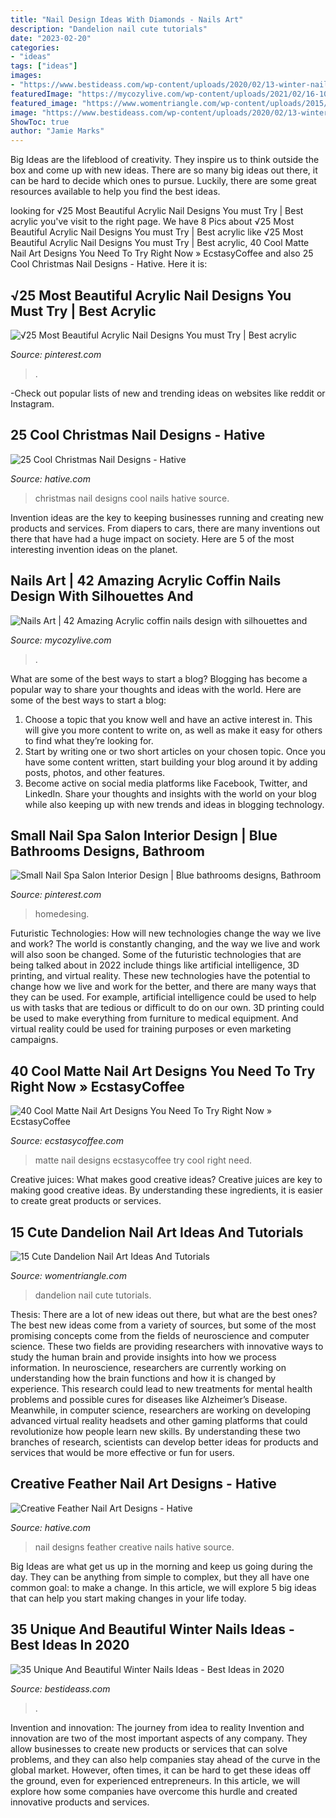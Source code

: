 ```yaml
---
title: "Nail Design Ideas With Diamonds - Nails Art"
description: "Dandelion nail cute tutorials"
date: "2023-02-20"
categories:
- "ideas"
tags: ["ideas"]
images:
- "https://www.bestideass.com/wp-content/uploads/2020/02/13-winter-nail-ideas-24022020101613.jpg"
featuredImage: "https://mycozylive.com/wp-content/uploads/2021/02/16-10.jpg"
featured_image: "https://www.womentriangle.com/wp-content/uploads/2015/05/dandelion-nail-art-6.jpg"
image: "https://www.bestideass.com/wp-content/uploads/2020/02/13-winter-nail-ideas-24022020101613.jpg"
ShowToc: true
author: "Jamie Marks"
---
```



Big Ideas are the lifeblood of creativity. They inspire us to think outside the box and come up with new ideas. There are so many big ideas out there, it can be hard to decide which ones to pursue. Luckily, there are some great resources available to help you find the best ideas.

	

		
looking for √25 Most Beautiful Acrylic Nail Designs You must Try | Best acrylic you've visit to the right page. We have 8 Pics about √25 Most Beautiful Acrylic Nail Designs You must Try | Best acrylic like √25 Most Beautiful Acrylic Nail Designs You must Try | Best acrylic, 40 Cool Matte Nail Art Designs You Need To Try Right Now » EcstasyCoffee and also 25 Cool Christmas Nail Designs - Hative. Here it is:
		
    
## √25 Most Beautiful Acrylic Nail Designs You Must Try | Best Acrylic

<img loading=lazy src="https://i.pinimg.com/736x/32/40/5b/32405b3c2935156c2d507a06b25ba522.jpg" onerror="this.onerror=null;this.src='https://tse2.mm.bing.net/th?id=OIP.Iw6LtbuHLqb1DhTlK4H5hgHaJ4&amp;pid=15.1';" alt="√25 Most Beautiful Acrylic Nail Designs You must Try | Best acrylic">

_Source: pinterest.com_

>. 

	

-Check out popular lists of new and trending ideas on websites like reddit or Instagram.

    
## 25 Cool Christmas Nail Designs - Hative

<img loading=lazy src="https://hative.com/wp-content/uploads/2014/11/christmas-nail-designs/17-cool-christmas-nail-designs.jpg" onerror="this.onerror=null;this.src='https://tse2.mm.bing.net/th?id=OIP._uTgsPH-zrPFByqDvBT_fQHaFi&amp;pid=15.1';" alt="25 Cool Christmas Nail Designs - Hative">

_Source: hative.com_

>christmas nail designs cool nails hative source. 

	

Invention ideas are the key to keeping businesses running and creating new products and services. From diapers to cars, there are many inventions out there that have had a huge impact on society. Here are 5 of the most interesting invention ideas on the planet.

    
## Nails Art | 42 Amazing Acrylic Coffin Nails Design With Silhouettes And

<img loading=lazy src="https://mycozylive.com/wp-content/uploads/2021/02/16-10.jpg" onerror="this.onerror=null;this.src='https://tse2.mm.bing.net/th?id=OIP.2oInaMydtUBRkJWFRNXDTwHaLD&amp;pid=15.1';" alt="Nails Art | 42 Amazing Acrylic coffin nails design with silhouettes and">

_Source: mycozylive.com_

>. 

	

What are some of the best ways to start a blog?
Blogging has become a popular way to share your thoughts and ideas with the world. Here are some of the best ways to start a blog: 
1. Choose a topic that you know well and have an active interest in. This will give you more content to write on, as well as make it easy for others to find what they’re looking for. 
2. Start by writing one or two short articles on your chosen topic. Once you have some content written, start building your blog around it by adding posts, photos, and other features. 
3. Become active on social media platforms like Facebook, Twitter, and LinkedIn. Share your thoughts and insights with the world on your blog while also keeping up with new trends and ideas in blogging technology. 

    
## Small Nail Spa Salon Interior Design | Blue Bathrooms Designs, Bathroom

<img loading=lazy src="https://i.pinimg.com/736x/6d/93/59/6d9359ea48d72a3bb7024e65243ef774.jpg" onerror="this.onerror=null;this.src='https://tse4.mm.bing.net/th?id=OIP.q3hxxub8NfuaJT3H12I7kAHaLH&amp;pid=15.1';" alt="Small Nail Spa Salon Interior Design | Blue bathrooms designs, Bathroom">

_Source: pinterest.com_

>homedesing. 

	

Futuristic Technologies: How will new technologies change the way we live and work?
The world is constantly changing, and the way we live and work will also soon be changed. Some of the futuristic technologies that are being talked about in 2022 include things like artificial intelligence, 3D printing, and virtual reality. These new technologies have the potential to change how we live and work for the better, and there are many ways that they can be used. For example, artificial intelligence could be used to help us with tasks that are tedious or difficult to do on our own. 3D printing could be used to make everything from furniture to medical equipment. And virtual reality could be used for training purposes or even marketing campaigns.

    
## 40 Cool Matte Nail Art Designs You Need To Try Right Now » EcstasyCoffee

<img loading=lazy src="https://i1.wp.com/www.ecstasycoffee.com/wp-content/uploads/2016/09/Matte-Nail-Art-Ideas-@EcstasyCoffee-42.jpg" onerror="this.onerror=null;this.src='https://tse3.mm.bing.net/th?id=OIP.u4lo1dgQcYv7e5nqpzlp-AHaLS&amp;pid=15.1';" alt="40 Cool Matte Nail Art Designs You Need To Try Right Now » EcstasyCoffee">

_Source: ecstasycoffee.com_

>matte nail designs ecstasycoffee try cool right need. 

	

Creative juices: What makes good creative ideas?
Creative juices are key to making good creative ideas. By understanding these ingredients, it is easier to create great products or services.

    
## 15 Cute Dandelion Nail Art Ideas And Tutorials

<img loading=lazy src="https://www.womentriangle.com/wp-content/uploads/2015/05/dandelion-nail-art-6.jpg" onerror="this.onerror=null;this.src='https://tse2.mm.bing.net/th?id=OIP.AJouk3b0wnAwtYvQD5-qxgHaHa&amp;pid=15.1';" alt="15 Cute Dandelion Nail Art Ideas And Tutorials">

_Source: womentriangle.com_

>dandelion nail cute tutorials. 

	

Thesis: There are a lot of new ideas out there, but what are the best ones?
The best new ideas come from a variety of sources, but some of the most promising concepts come from the fields of neuroscience and computer science. These two fields are providing researchers with innovative ways to study the human brain and provide insights into how we process information. In neuroscience, researchers are currently working on understanding how the brain functions and how it is changed by experience. This research could lead to new treatments for mental health problems and possible cures for diseases like Alzheimer’s Disease. Meanwhile, in computer science, researchers are working on developing advanced virtual reality headsets and other gaming platforms that could revolutionize how people learn new skills. By understanding these two branches of research, scientists can develop better ideas for products and services that would be more effective or fun for users.

    
## Creative Feather Nail Art Designs - Hative

<img loading=lazy src="https://hative.com/wp-content/uploads/2015/02/feather-nails/14-feather-nail-art.jpg" onerror="this.onerror=null;this.src='https://tse2.mm.bing.net/th?id=OIP.Bh9QJC9WY5qwkSvXgfgfnwHaJ4&amp;pid=15.1';" alt="Creative Feather Nail Art Designs - Hative">

_Source: hative.com_

>nail designs feather creative nails hative source. 

	

Big Ideas are what get us up in the morning and keep us going during the day. They can be anything from simple to complex, but they all have one common goal: to make a change. In this article, we will explore 5 big ideas that can help you start making changes in your life today.

    
## 35 Unique And Beautiful Winter Nails Ideas - Best Ideas In 2020

<img loading=lazy src="https://www.bestideass.com/wp-content/uploads/2020/02/13-winter-nail-ideas-24022020101613.jpg" onerror="this.onerror=null;this.src='https://tse3.mm.bing.net/th?id=OIP.2tMgP_hHFZALvSydzCFYqwHaJx&amp;pid=15.1';" alt="35 Unique And Beautiful Winter Nails Ideas - Best Ideas in 2020">

_Source: bestideass.com_

>. 

	

Invention and innovation: The journey from idea to reality
Invention and innovation are two of the most important aspects of any company. They allow businesses to create new products or services that can solve problems, and they can also help companies stay ahead of the curve in the global market. However, often times, it can be hard to get these ideas off the ground, even for experienced entrepreneurs. In this article, we will explore how some companies have overcome this hurdle and created innovative products and services.


